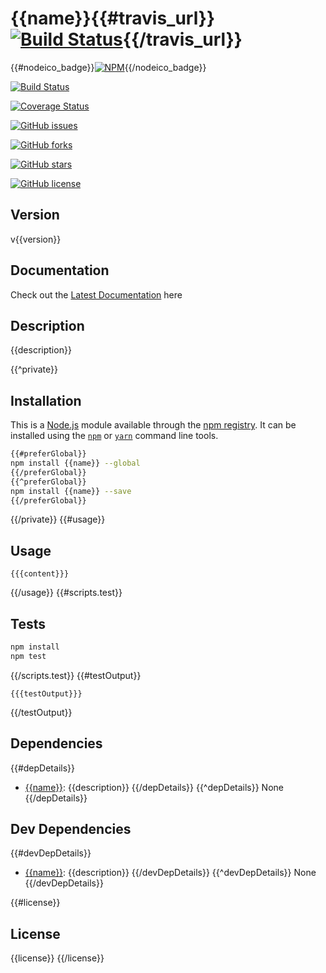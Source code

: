 # {{name}}{{#travis_url}} [![Build Status]({{travis_url}}.png?branch=master)]({{travis_url}}){{/travis_url}}

{{#nodeico_badge}}[![NPM](https://nodei.co/npm/{{name}}.png?downloads=true&downloadRank=true&stars=true)](https://nodei.co/npm/{{name}}/){{/nodeico_badge}}

[![Build Status](https://travis-ci.org/blackmirror1980/es6-module-seed.svg?branch=master)](https://travis-ci.org/blackmirror1980/es6-module-seed)

[![Coverage Status](https://coveralls.io/repos/github/blackmirror1980/es6-module-seed/badge.svg?branch=master)](https://coveralls.io/github/blackmirror1980/es6-module-seed?branch=master)

[![GitHub issues](https://img.shields.io/github/issues/blackmirror1980/flavor-js.svg?style=plastic)](https://github.com/blackmirror1980/flavor-js/issues)

[![GitHub forks](https://img.shields.io/github/forks/blackmirror1980/flavor-js.svg?style=plastic)](https://github.com/blackmirror1980/flavor-js/network)

[![GitHub stars](https://img.shields.io/github/stars/blackmirror1980/flavor-js.svg?style=plastic)](https://github.com/blackmirror1980/flavor-js/stargazers)

[![GitHub license](https://img.shields.io/github/license/blackmirror1980/flavor-js.svg?style=plastic)](https://github.com/blackmirror1980/flavor-js/blob/master/LICENSE)

## Version
v{{version}}

## Documentation
Check out the [Latest Documentation]({{documentation}}) here

## Description
{{description}}

{{^private}}
## Installation

This is a [Node.js](https://nodejs.org/) module available through the 
[npm registry](https://www.npmjs.com/). It can be installed using the 
[`npm`](https://docs.npmjs.com/getting-started/installing-npm-packages-locally)
or 
[`yarn`](https://yarnpkg.com/en/)
command line tools.

```sh
{{#preferGlobal}}
npm install {{name}} --global
{{/preferGlobal}}
{{^preferGlobal}}
npm install {{name}} --save
{{/preferGlobal}}
```
{{/private}}
{{#usage}}

## Usage

```{{language}}
{{{content}}}
```
{{/usage}}
{{#scripts.test}}

## Tests

```sh
npm install
npm test
```
{{/scripts.test}}
{{#testOutput}}
```
{{{testOutput}}}
```
{{/testOutput}}

## Dependencies

{{#depDetails}}
- [{{name}}]({{repository}}): {{description}}
{{/depDetails}}
{{^depDetails}}
None
{{/depDetails}}

## Dev Dependencies

{{#devDepDetails}}
- [{{name}}]({{repository}}): {{description}}
{{/devDepDetails}}
{{^devDepDetails}}
None
{{/devDepDetails}}

{{#license}}
## License

{{license}}
{{/license}}
